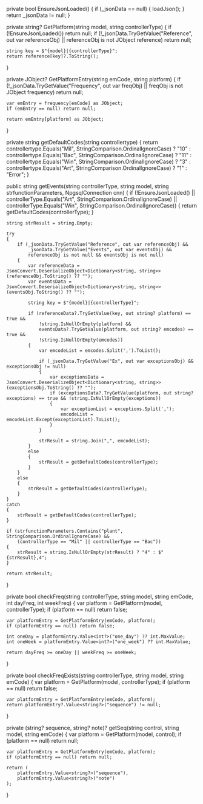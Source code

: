 private bool EnsureJsonLoaded()
{
    if (_jsonData == null)
    {
        loadJson();
    }
    return _jsonData != null;
}

private string? GetPlatform(string model, string controllerType)
{
    if (!EnsureJsonLoaded()) return null;
    if (!_jsonData.TryGetValue("Reference", out var referenceObj) || referenceObj is not JObject reference)
        return null;

    string key = $"{model}|{controllerType}";
    return reference[key]?.ToString();
}

private JObject? GetPlatformEntry(string emCode, string platform)
{
    if (!_jsonData.TryGetValue("Frequency", out var freqObj) || freqObj is not JObject frequency)
        return null;

    var emEntry = frequency[emCode] as JObject;
    if (emEntry == null) return null;

    return emEntry[platform] as JObject;
}

private string getDefaultCodes(string controllertype)
{
    return controllertype.Equals("Mil", StringComparison.OrdinalIgnoreCase) ? "10" :
           controllertype.Equals("Bac", StringComparison.OrdinalIgnoreCase) ? "11" :
           controllertype.Equals("Win", StringComparison.OrdinalIgnoreCase) ? "3" :
           controllertype.Equals("Art", StringComparison.OrdinalIgnoreCase) ? "1" :
           "Error";
}


public string getEvents(string controllerType, string model, string strfunctionParameters, NpgsqlConnection cnn)
{
    if (!EnsureJsonLoaded() ||
        controllerType.Equals("Art", StringComparison.OrdinalIgnoreCase) ||
        controllerType.Equals("Win", StringComparison.OrdinalIgnoreCase))
    {
        return getDefaultCodes(controllerType);
    }

    string strResult = string.Empty;

    try
    {
        if (_jsonData.TryGetValue("Reference", out var referenceObj) &&
            _jsonData.TryGetValue("Events", out var eventsObj) &&
            referenceObj is not null && eventsObj is not null)
        {
            var referenceData = JsonConvert.DeserializeObject<Dictionary<string, string>>(referenceObj.ToString() ?? "");
            var eventsData = JsonConvert.DeserializeObject<Dictionary<string, string>>(eventsObj.ToString() ?? "");

            string key = $"{model}|{controllerType}";

            if (referenceData?.TryGetValue(key, out string? platform) == true &&
                !string.IsNullOrEmpty(platform) &&
                eventsData?.TryGetValue(platform, out string? emcodes) == true &&
                !string.IsNullOrEmpty(emcodes))
            {
                var emcodeList = emcodes.Split(',').ToList();

                if (_jsonData.TryGetValue("Ex", out var exceptionsObj) && exceptionsObj != null)
                {
                    var exceptionsData = JsonConvert.DeserializeObject<Dictionary<string, string>>(exceptionsObj.ToString() ?? "");
                    if (exceptionsData?.TryGetValue(platform, out string? exceptions) == true && !string.IsNullOrEmpty(exceptions))
                    {
                        var exceptionList = exceptions.Split(',');
                        emcodeList = emcodeList.Except(exceptionList).ToList();
                    }
                }

                strResult = string.Join(",", emcodeList);
            }
            else
            {
                strResult = getDefaultCodes(controllerType);
            }
        }
        else
        {
            strResult = getDefaultCodes(controllerType);
        }
    }
    catch
    {
        strResult = getDefaultCodes(controllerType);
    }

    if (strfunctionParameters.Contains("plant", StringComparison.OrdinalIgnoreCase) &&
        (controllerType == "Mil" || controllerType == "Bac"))
    {
        strResult = string.IsNullOrEmpty(strResult) ? "4" : $"{strResult},4";
    }

    return strResult;
}


private bool checkFreq(string controllerType, string model, string emCode, int dayFreq, int weekFreq)
{
    var platform = GetPlatform(model, controllerType);
    if (platform == null) return false;

    var platformEntry = GetPlatformEntry(emCode, platform);
    if (platformEntry == null) return false;

    int oneDay = platformEntry.Value<int?>("one_day") ?? int.MaxValue;
    int oneWeek = platformEntry.Value<int?>("one_week") ?? int.MaxValue;

    return dayFreq >= oneDay || weekFreq >= oneWeek;
}


private bool checkFreqExists(string controllerType, string model, string emCode)
{
    var platform = GetPlatform(model, controllerType);
    if (platform == null) return false;

    var platformEntry = GetPlatformEntry(emCode, platform);
    return platformEntry?.Value<string?>("sequence") != null;
}


private (string? sequence, string? note)? getSeq(string control, string model, string emCode)
{
    var platform = GetPlatform(model, control);
    if (platform == null) return null;

    var platformEntry = GetPlatformEntry(emCode, platform);
    if (platformEntry == null) return null;

    return (
        platformEntry.Value<string?>("sequence"),
        platformEntry.Value<string?>("note")
    );
}
